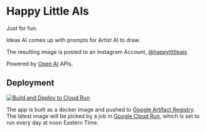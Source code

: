 # Happy Little AIs 

Just for fun. 

Ideas AI comes up with prompts for Artist AI to draw. 

The resulting image is posted to an Instagram Account, [@happylittleais](https://www.instagram.com/happylittleais/)

Powered by [Open AI](https://openai.com/) APIs.

## Deployment
[![Build and Deploy to Cloud Run](https://github.com/Sunny-Dee/HappyLittleAIs/actions/workflows/google-cloudrun-docker.yml/badge.svg)](https://github.com/Sunny-Dee/HappyLittleAIs/actions/workflows/google-cloudrun-docker.yml)

The app is built as a docker image and pushed to [Google Artifact Registry](https://cloud.google.com/artifact-registry). The latest image will be picked by a job in [Google Cloud Run](https://cloud.google.com/run), which is set to run every day at noon Eastern Time.
